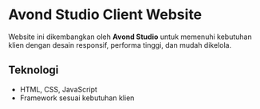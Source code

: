 # Avond Studio Client Website

Website ini dikembangkan oleh **Avond Studio** untuk memenuhi kebutuhan klien dengan desain responsif, performa tinggi, dan mudah dikelola. 

## Teknologi
- HTML, CSS, JavaScript
- Framework sesuai kebutuhan klien
